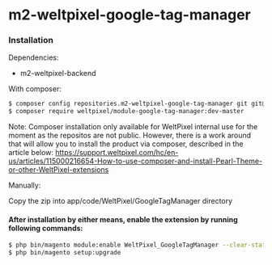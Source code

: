 # m2-weltpixel-google-tag-manager

### Installation

Dependencies:
 - m2-weltpixel-backend

With composer:

```sh
$ composer config repositories.m2-weltpixel-google-tag-manager git git@github.com:Weltpixel/m2-weltpixel-google-tag-manager.git
$ composer require weltpixel/module-google-tag-manager:dev-master
```
Note: Composer installation only available for WeltPixel internal use for the moment as the repositos are not public. However, there is a work around that will allow you to install the product via composer, described in the article below: https://support.weltpixel.com/hc/en-us/articles/115000216654-How-to-use-composer-and-install-Pearl-Theme-or-other-WeltPixel-extensions


Manually:

Copy the zip into app/code/WeltPixel/GoogleTagManager directory


#### After installation by either means, enable the extension by running following commands:

```sh
$ php bin/magento module:enable WeltPixel_GoogleTagManager --clear-static-content
$ php bin/magento setup:upgrade
```
